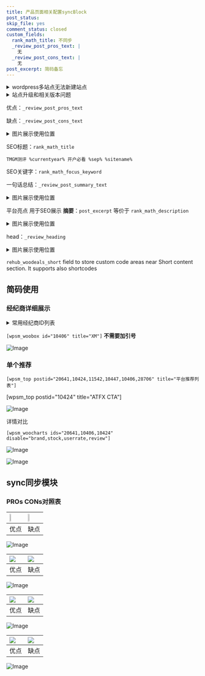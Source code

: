 ```yaml
---
title: 产品页面相关配置syncBlock
post_status: 
skip_file: yes
comment_status: closed
custom_fields:
  rank_math_title: 不同步
  _review_post_pros_text: |
    无
  _review_post_cons_text: |
    无
post_excerpt: 简码备忘
---
```

<details><summary>wordpress多站点无法新建站点</summary>

<li>和报错需要清理cookies一样的原因</li>
<li>wp-config.php里面<code>define( 'SUBDOMAIN_INSTALL', false );//子域名安装</code></li>
<li>新建子站点是用<code>define( 'SUBDOMAIN_INSTALL', true);//子域名安装</code> 完成以后，改成<code>false</code></li>
</details>

<details><summary>站点升级和相关版本问题</summary>

<p>wordpress：5.9.9
woocommerce：7.5.1
出现问题的地方：主题选项里面>><strong>Product layout >>compact style</strong></p>
<p>如何出现没有用过的字段 导致无法保存。先导出配置 然后进行修改，后面再次恢复即可。</p>
<p>出现部分字段无法显示时，需要返回默认布局后，对产品进行保存就好了。</p>
<p></p>
</details>

优点：`_review_post_pros_text`

缺点：`_review_post_cons_text`

<details><summary>图片展示使用位置</summary>

<img src="https://prod-files-secure.s3.us-west-2.amazonaws.com/39ed1227-6d7d-4570-be36-9ccd4a2c4241/f51d3d83-55d4-4bdf-9604-f37ec77ab556/Untitled.png?X-Amz-Algorithm=AWS4-HMAC-SHA256&X-Amz-Content-Sha256=UNSIGNED-PAYLOAD&X-Amz-Credential=ASIAZI2LB466743KVOJQ%2F20250412%2Fus-west-2%2Fs3%2Faws4_request&X-Amz-Date=20250412T225520Z&X-Amz-Expires=3600&X-Amz-Security-Token=IQoJb3JpZ2luX2VjEGUaCXVzLXdlc3QtMiJGMEQCIE24rZhzGeB6L5aBNl7TCzOoMuDGQ%2Fc5u%2BMWvfWqmLkuAiBf6d1EuDC47QKZWTBZUDX6iyC1dX6QBzXDAfDAiHbRHSqIBAje%2F%2F%2F%2F%2F%2F%2F%2F%2F%2F8BEAAaDDYzNzQyMzE4MzgwNSIM4SeSZwA%2BW1fxWTnEKtwDRjlOvmcgvcidj3ouqAwEulJKVn7VsWGmK1%2B%2B8%2FJBaYpYqVJ0NQWiPBIe6RBbUa0m%2BABkcgle%2FFglyHGVRzmzT222Gu%2Fxw3FXC7Cu9gkbNURf4FpnDM4Kv4ZIEOYPlv2LBlL%2FmOLF5u2kerC14tpLeKBivrzF%2Fhjq32uU9di3Sig3rgbLVDqXPStxpHC%2BYc13ylxbT6F6lPgvK5o5m0IsrW8COOwrATTQXK92pt52Zq2oGma6yh8xGMXHcJaSmH4SOpgvBr%2Fn7GPOTIPm3drNWz9cuuhH6cRntRiL5iJuvTldgehNhwIrLO5EJ2K8KBAw%2BLvbSJU4Al6tXNcZyezKP8aH4wEuRcsDsVKcT%2FLpIMo%2FQwtc22FC%2BUd8RMxr4mTwAbvOplJ9xyemm9XkN6%2F3tDLUh5EKEf2vTz%2FlkTgfID6z1GSh9aBnUQKhD%2BA20%2BGwHp%2FTsZUZ5%2B%2B%2Fcib4fE0kYnPZQu0miqR%2FywQAjWyYzY%2FMWY%2B6fsJSMs94g%2BiVHH3cxUcIM68zjA4fJGH6t3fhHlO1kbxqk7wZY1ShGrx7p9%2FTtsQgogWxawS6P4P8awZ1T6GV9%2F5tzqJeF0wFZGSX6JW4m9QstGcqR0cpwVfM%2B4ZKkmRP6cg%2FjH9rB4Yw2q7rvwY6pgEf1jhY4%2FjImaeQbYxdDUYd%2Bhia8DBCZRnrhkrrsYehwvMSLWrxcUnYE3e0hdyZ3arNXIuO2LXmeq7yVK7ita7E3Kr7QTvGHF%2FU3jOaDLzvFAMS5v%2Bg5JuozjmMYDmuOl82oJd5znnUrtWDljPe8qrXhmDbslzLW2klrmbkCGyR6lCgo3QpUmELNsqsiLcIc8Dg3UQkLlmbr0hKx9E8soDAIvA0pz59&X-Amz-Signature=a1b1ba3ba448a88026f1666f290613e7ce9ba4d8684ec466fd66cd07afa6c9bc&X-Amz-SignedHeaders=host&x-id=GetObject" alt="Image">
</details>

SEO标题：`rank_math_title`

`TMGM测评 %currentyear% 开户必看 %sep% %sitename%`

SEO关键字：`rank_math_focus_keyword`

一句话总结：`_review_post_summary_text`

<details><summary>图片展示使用位置</summary>

<img src="https://prod-files-secure.s3.us-west-2.amazonaws.com/39ed1227-6d7d-4570-be36-9ccd4a2c4241/4b96a922-296c-4f4e-8630-d1c870cbce01/Untitled.png?X-Amz-Algorithm=AWS4-HMAC-SHA256&X-Amz-Content-Sha256=UNSIGNED-PAYLOAD&X-Amz-Credential=ASIAZI2LB4666OH2I57K%2F20250412%2Fus-west-2%2Fs3%2Faws4_request&X-Amz-Date=20250412T225520Z&X-Amz-Expires=3600&X-Amz-Security-Token=IQoJb3JpZ2luX2VjEGUaCXVzLXdlc3QtMiJIMEYCIQCWjLtZ9k3jVT9C3I1DxXRA1TnHxO2B4i7zpYdcFvn8BwIhANJLbaUssDl6v2ueyl9GoGk%2BGwNeD2Ao5A%2FnndNPhfwJKogECN7%2F%2F%2F%2F%2F%2F%2F%2F%2F%2FwEQABoMNjM3NDIzMTgzODA1IgynILl105PmafeenXgq3ANiLshXgzcKP%2B70MrNTudAdxXa%2FmBn4%2FAf3BC7%2BhWfJW2%2FYBNMJi%2BobytNxkPPkyas9mER768n9JxwzFG6S7pZvMUvjiuyvtQ2UFZZPaQ1FLsDjae%2BVn4fdelJvZzUCPrvhm0nncdfh%2B8K%2BSr%2BKKyM0nWuqC5lUYzsWzQiUv9ffsKY37Pl71oaPPz1nrt2DpjTsxWrSW%2F7wRnPeb%2BhActqmWKgSWmrv4DOCyGcyoe1NhinhKTrJVcqHfhHpTzRQ9CvJAgglX9fAEcru7w8M3EM1Fyqkwh2jYONXxrVgOCC3Ell%2FPLmwtXKjTzxcfaTSlGB%2Fd0e1Fz0%2Fzo7XPxIWkLFPtZZvVUTxellor0QYNLkAZMmXDcx8N2YKuHrrzc3OA9ZY%2BCKdeUJT40%2B5Z8Q7biyb6S0KXZ37DH4buhhJKJMvnznACHbG3fN%2B2jowo4Wvp4r0eEEVhO2CwOJcUCaVG%2FNV0HMg802nL67E9pAb64PFTZa7aooBVuPv2gwW5LlcD%2FGtgL0pRjedxM%2BY1dvv4dZEt9S1vI5mH1fo1fQaY%2FZXNp6mnaLPP9Z7CYu4FHVe0xkD6%2F2mZEIDqFPWI4ErEmInXS%2B6vC%2FPceGJhS%2F%2BXO2C2VT%2FmVmMe83wPJcBoDDlruu%2FBjqkAa7yKcWu70h%2FNy1aelz0hdQAUq0h13f5x0FcmeGF3gFTBcHzW13pmTi2mBptwDxl5RaqFRx1WDOhjNE4vrGLBLYWu138dukebj19W9ut9naRYnATAj7JuvWTqwutMbw38g8k74KkwIB0aTwmSCMmKTL0RU8TVHKRwyRLnY%2BoozYH6DgNpkuI5tYxJT0hv82bm%2F1%2FKhtDuvCeCswc3vkR2CbsFjKK&X-Amz-Signature=f6010236e842321bf6e488a10d091e61f37568303aaa68f55d122f087ae86f4e&X-Amz-SignedHeaders=host&x-id=GetObject" alt="Image">
</details>

平台亮点 用于SEO展示 **摘要**：`post_excerpt`  等价于 `rank_math_description`

<details><summary>图片展示使用位置</summary>

<img src="https://prod-files-secure.s3.us-west-2.amazonaws.com/39ed1227-6d7d-4570-be36-9ccd4a2c4241/1ee11f63-b60a-4dfe-a7a7-d58ff23b5d88/Untitled.png?X-Amz-Algorithm=AWS4-HMAC-SHA256&X-Amz-Content-Sha256=UNSIGNED-PAYLOAD&X-Amz-Credential=ASIAZI2LB4665C4UWPBS%2F20250412%2Fus-west-2%2Fs3%2Faws4_request&X-Amz-Date=20250412T225520Z&X-Amz-Expires=3600&X-Amz-Security-Token=IQoJb3JpZ2luX2VjEGUaCXVzLXdlc3QtMiJHMEUCICsDGQ0I%2BNV9EXxgldXbQHRDs7FuMYnxsn6gOK14gi7KAiEAycPTHIaQA3%2BJcVGyK7JCx4sh3lB7iBGbn00yBTWKUjkqiAQI3v%2F%2F%2F%2F%2F%2F%2F%2F%2F%2FARAAGgw2Mzc0MjMxODM4MDUiDE%2BSKBV%2FKqS9Rrn9PyrcAxecMQMqsiMNpsNBgOya9%2Be2eE9N5MjnL5jTJN4cSwxxlbcOrdzj%2BPynejAKqZW2kI0XQm0np9kkzI5ed%2FxDI1ne4w0QzuZ7kRTZufkQszQakY8WNY0Rd8eO%2BP05U%2F8JlM7ncmaXOyhgoOZTp0VspZmwad8Kr25mf6qg0CrBlPodclXfHZOop5fZMo0NM%2FJZoCQe%2F2AbPsnf6UK9IsajDjND2BX13l%2FxuFc3OlNXCewwdAwLfcVgF5vPRdmeo%2Fkc5O5bcJL26g2yQLX2ugdBJgtw36plcHyEm8ZsgEFxu8jmHEYKR8LElalUVHVckI9C2rc8wkgMX0s3y54LrCgYrrq%2Fjfavgo7lSa2elt3Xg88B%2FMf5dhyMBRXSDFQlAMse%2F5xqLVY3DKQSJvxVxE7cdVNwvQdGoqklvTBsNDdo584jCjgVmg9Aucz0q2xVmwDkDOeEXTmDFgObq4rhCyfUbSKR3U0FMU1VPnk1SAHiP6AvlAgbK297IYRh1h7%2BAXGvuqpx4tjYK%2BThNYwdRvcUPnebavQtBPNLyh%2FAhe9i34HUXXt2Rg0lPHVNpJtliLlm0BJNqk5%2Ffh2hNkZpwtx7baXXnf3y8kdH9RZ8Dmoo24whXMB%2FiEvJfg6vO3C1MIuv678GOqUBZc%2FXJWAu7gyoCQDh4yMCFdlG6PM9cjki0z2qhIieRuIDaLEGpofYMXUnNFiCw7Zh67I5mkSGZqtF6ZI1e58%2FlkGt9Blrd%2B2UW%2FoKWs9EZ0H7pOTuW15g9yAlRIqAN8NGAEgO6TKLHQLX6fksrbmKig02V10cxv10Vv2F%2B6tggb1vz0PKmq%2FlQkglA54clc9UCPXDN0IRoxAMDJqg8WOG8E%2Fqdijp&X-Amz-Signature=b2ef5a7cc60b73597f0ea9e1fa7afb93524d93e4d8a4348c544a1814796150f7&X-Amz-SignedHeaders=host&x-id=GetObject" alt="Image">
<img src="https://prod-files-secure.s3.us-west-2.amazonaws.com/39ed1227-6d7d-4570-be36-9ccd4a2c4241/ad4118b5-78d8-4fbe-801e-3b29b5d99c01/Untitled.png?X-Amz-Algorithm=AWS4-HMAC-SHA256&X-Amz-Content-Sha256=UNSIGNED-PAYLOAD&X-Amz-Credential=ASIAZI2LB4665C4UWPBS%2F20250412%2Fus-west-2%2Fs3%2Faws4_request&X-Amz-Date=20250412T225520Z&X-Amz-Expires=3600&X-Amz-Security-Token=IQoJb3JpZ2luX2VjEGUaCXVzLXdlc3QtMiJHMEUCICsDGQ0I%2BNV9EXxgldXbQHRDs7FuMYnxsn6gOK14gi7KAiEAycPTHIaQA3%2BJcVGyK7JCx4sh3lB7iBGbn00yBTWKUjkqiAQI3v%2F%2F%2F%2F%2F%2F%2F%2F%2F%2FARAAGgw2Mzc0MjMxODM4MDUiDE%2BSKBV%2FKqS9Rrn9PyrcAxecMQMqsiMNpsNBgOya9%2Be2eE9N5MjnL5jTJN4cSwxxlbcOrdzj%2BPynejAKqZW2kI0XQm0np9kkzI5ed%2FxDI1ne4w0QzuZ7kRTZufkQszQakY8WNY0Rd8eO%2BP05U%2F8JlM7ncmaXOyhgoOZTp0VspZmwad8Kr25mf6qg0CrBlPodclXfHZOop5fZMo0NM%2FJZoCQe%2F2AbPsnf6UK9IsajDjND2BX13l%2FxuFc3OlNXCewwdAwLfcVgF5vPRdmeo%2Fkc5O5bcJL26g2yQLX2ugdBJgtw36plcHyEm8ZsgEFxu8jmHEYKR8LElalUVHVckI9C2rc8wkgMX0s3y54LrCgYrrq%2Fjfavgo7lSa2elt3Xg88B%2FMf5dhyMBRXSDFQlAMse%2F5xqLVY3DKQSJvxVxE7cdVNwvQdGoqklvTBsNDdo584jCjgVmg9Aucz0q2xVmwDkDOeEXTmDFgObq4rhCyfUbSKR3U0FMU1VPnk1SAHiP6AvlAgbK297IYRh1h7%2BAXGvuqpx4tjYK%2BThNYwdRvcUPnebavQtBPNLyh%2FAhe9i34HUXXt2Rg0lPHVNpJtliLlm0BJNqk5%2Ffh2hNkZpwtx7baXXnf3y8kdH9RZ8Dmoo24whXMB%2FiEvJfg6vO3C1MIuv678GOqUBZc%2FXJWAu7gyoCQDh4yMCFdlG6PM9cjki0z2qhIieRuIDaLEGpofYMXUnNFiCw7Zh67I5mkSGZqtF6ZI1e58%2FlkGt9Blrd%2B2UW%2FoKWs9EZ0H7pOTuW15g9yAlRIqAN8NGAEgO6TKLHQLX6fksrbmKig02V10cxv10Vv2F%2B6tggb1vz0PKmq%2FlQkglA54clc9UCPXDN0IRoxAMDJqg8WOG8E%2Fqdijp&X-Amz-Signature=1b2bc2287ac53997670f7356a308f9604e3dcfe2153d3b15c6813c10ac597af1&X-Amz-SignedHeaders=host&x-id=GetObject" alt="Image">
<img src="https://prod-files-secure.s3.us-west-2.amazonaws.com/39ed1227-6d7d-4570-be36-9ccd4a2c4241/a38cf7c9-a79c-4b64-9e94-13589fe0758b/Untitled.png?X-Amz-Algorithm=AWS4-HMAC-SHA256&X-Amz-Content-Sha256=UNSIGNED-PAYLOAD&X-Amz-Credential=ASIAZI2LB4665C4UWPBS%2F20250412%2Fus-west-2%2Fs3%2Faws4_request&X-Amz-Date=20250412T225520Z&X-Amz-Expires=3600&X-Amz-Security-Token=IQoJb3JpZ2luX2VjEGUaCXVzLXdlc3QtMiJHMEUCICsDGQ0I%2BNV9EXxgldXbQHRDs7FuMYnxsn6gOK14gi7KAiEAycPTHIaQA3%2BJcVGyK7JCx4sh3lB7iBGbn00yBTWKUjkqiAQI3v%2F%2F%2F%2F%2F%2F%2F%2F%2F%2FARAAGgw2Mzc0MjMxODM4MDUiDE%2BSKBV%2FKqS9Rrn9PyrcAxecMQMqsiMNpsNBgOya9%2Be2eE9N5MjnL5jTJN4cSwxxlbcOrdzj%2BPynejAKqZW2kI0XQm0np9kkzI5ed%2FxDI1ne4w0QzuZ7kRTZufkQszQakY8WNY0Rd8eO%2BP05U%2F8JlM7ncmaXOyhgoOZTp0VspZmwad8Kr25mf6qg0CrBlPodclXfHZOop5fZMo0NM%2FJZoCQe%2F2AbPsnf6UK9IsajDjND2BX13l%2FxuFc3OlNXCewwdAwLfcVgF5vPRdmeo%2Fkc5O5bcJL26g2yQLX2ugdBJgtw36plcHyEm8ZsgEFxu8jmHEYKR8LElalUVHVckI9C2rc8wkgMX0s3y54LrCgYrrq%2Fjfavgo7lSa2elt3Xg88B%2FMf5dhyMBRXSDFQlAMse%2F5xqLVY3DKQSJvxVxE7cdVNwvQdGoqklvTBsNDdo584jCjgVmg9Aucz0q2xVmwDkDOeEXTmDFgObq4rhCyfUbSKR3U0FMU1VPnk1SAHiP6AvlAgbK297IYRh1h7%2BAXGvuqpx4tjYK%2BThNYwdRvcUPnebavQtBPNLyh%2FAhe9i34HUXXt2Rg0lPHVNpJtliLlm0BJNqk5%2Ffh2hNkZpwtx7baXXnf3y8kdH9RZ8Dmoo24whXMB%2FiEvJfg6vO3C1MIuv678GOqUBZc%2FXJWAu7gyoCQDh4yMCFdlG6PM9cjki0z2qhIieRuIDaLEGpofYMXUnNFiCw7Zh67I5mkSGZqtF6ZI1e58%2FlkGt9Blrd%2B2UW%2FoKWs9EZ0H7pOTuW15g9yAlRIqAN8NGAEgO6TKLHQLX6fksrbmKig02V10cxv10Vv2F%2B6tggb1vz0PKmq%2FlQkglA54clc9UCPXDN0IRoxAMDJqg8WOG8E%2Fqdijp&X-Amz-Signature=552923582e0981fecdfc2d21dc277940f5597a7a0a09d14e06b9fdd391814a9b&X-Amz-SignedHeaders=host&x-id=GetObject" alt="Image">
<img src="https://prod-files-secure.s3.us-west-2.amazonaws.com/39ed1227-6d7d-4570-be36-9ccd4a2c4241/7da6fc1e-d2ac-42ae-8c75-cb5749aa18f6/Untitled.png?X-Amz-Algorithm=AWS4-HMAC-SHA256&X-Amz-Content-Sha256=UNSIGNED-PAYLOAD&X-Amz-Credential=ASIAZI2LB4665C4UWPBS%2F20250412%2Fus-west-2%2Fs3%2Faws4_request&X-Amz-Date=20250412T225520Z&X-Amz-Expires=3600&X-Amz-Security-Token=IQoJb3JpZ2luX2VjEGUaCXVzLXdlc3QtMiJHMEUCICsDGQ0I%2BNV9EXxgldXbQHRDs7FuMYnxsn6gOK14gi7KAiEAycPTHIaQA3%2BJcVGyK7JCx4sh3lB7iBGbn00yBTWKUjkqiAQI3v%2F%2F%2F%2F%2F%2F%2F%2F%2F%2FARAAGgw2Mzc0MjMxODM4MDUiDE%2BSKBV%2FKqS9Rrn9PyrcAxecMQMqsiMNpsNBgOya9%2Be2eE9N5MjnL5jTJN4cSwxxlbcOrdzj%2BPynejAKqZW2kI0XQm0np9kkzI5ed%2FxDI1ne4w0QzuZ7kRTZufkQszQakY8WNY0Rd8eO%2BP05U%2F8JlM7ncmaXOyhgoOZTp0VspZmwad8Kr25mf6qg0CrBlPodclXfHZOop5fZMo0NM%2FJZoCQe%2F2AbPsnf6UK9IsajDjND2BX13l%2FxuFc3OlNXCewwdAwLfcVgF5vPRdmeo%2Fkc5O5bcJL26g2yQLX2ugdBJgtw36plcHyEm8ZsgEFxu8jmHEYKR8LElalUVHVckI9C2rc8wkgMX0s3y54LrCgYrrq%2Fjfavgo7lSa2elt3Xg88B%2FMf5dhyMBRXSDFQlAMse%2F5xqLVY3DKQSJvxVxE7cdVNwvQdGoqklvTBsNDdo584jCjgVmg9Aucz0q2xVmwDkDOeEXTmDFgObq4rhCyfUbSKR3U0FMU1VPnk1SAHiP6AvlAgbK297IYRh1h7%2BAXGvuqpx4tjYK%2BThNYwdRvcUPnebavQtBPNLyh%2FAhe9i34HUXXt2Rg0lPHVNpJtliLlm0BJNqk5%2Ffh2hNkZpwtx7baXXnf3y8kdH9RZ8Dmoo24whXMB%2FiEvJfg6vO3C1MIuv678GOqUBZc%2FXJWAu7gyoCQDh4yMCFdlG6PM9cjki0z2qhIieRuIDaLEGpofYMXUnNFiCw7Zh67I5mkSGZqtF6ZI1e58%2FlkGt9Blrd%2B2UW%2FoKWs9EZ0H7pOTuW15g9yAlRIqAN8NGAEgO6TKLHQLX6fksrbmKig02V10cxv10Vv2F%2B6tggb1vz0PKmq%2FlQkglA54clc9UCPXDN0IRoxAMDJqg8WOG8E%2Fqdijp&X-Amz-Signature=5b2b1477979a608fc60b6d24e88830625a6ca9abf7eb7c83a2ee9db145a3ecea&X-Amz-SignedHeaders=host&x-id=GetObject" alt="Image">
<img src="https://prod-files-secure.s3.us-west-2.amazonaws.com/39ed1227-6d7d-4570-be36-9ccd4a2c4241/7e97f40a-eaee-47f5-b2f9-475f96808fa7/Untitled.png?X-Amz-Algorithm=AWS4-HMAC-SHA256&X-Amz-Content-Sha256=UNSIGNED-PAYLOAD&X-Amz-Credential=ASIAZI2LB4665C4UWPBS%2F20250412%2Fus-west-2%2Fs3%2Faws4_request&X-Amz-Date=20250412T225520Z&X-Amz-Expires=3600&X-Amz-Security-Token=IQoJb3JpZ2luX2VjEGUaCXVzLXdlc3QtMiJHMEUCICsDGQ0I%2BNV9EXxgldXbQHRDs7FuMYnxsn6gOK14gi7KAiEAycPTHIaQA3%2BJcVGyK7JCx4sh3lB7iBGbn00yBTWKUjkqiAQI3v%2F%2F%2F%2F%2F%2F%2F%2F%2F%2FARAAGgw2Mzc0MjMxODM4MDUiDE%2BSKBV%2FKqS9Rrn9PyrcAxecMQMqsiMNpsNBgOya9%2Be2eE9N5MjnL5jTJN4cSwxxlbcOrdzj%2BPynejAKqZW2kI0XQm0np9kkzI5ed%2FxDI1ne4w0QzuZ7kRTZufkQszQakY8WNY0Rd8eO%2BP05U%2F8JlM7ncmaXOyhgoOZTp0VspZmwad8Kr25mf6qg0CrBlPodclXfHZOop5fZMo0NM%2FJZoCQe%2F2AbPsnf6UK9IsajDjND2BX13l%2FxuFc3OlNXCewwdAwLfcVgF5vPRdmeo%2Fkc5O5bcJL26g2yQLX2ugdBJgtw36plcHyEm8ZsgEFxu8jmHEYKR8LElalUVHVckI9C2rc8wkgMX0s3y54LrCgYrrq%2Fjfavgo7lSa2elt3Xg88B%2FMf5dhyMBRXSDFQlAMse%2F5xqLVY3DKQSJvxVxE7cdVNwvQdGoqklvTBsNDdo584jCjgVmg9Aucz0q2xVmwDkDOeEXTmDFgObq4rhCyfUbSKR3U0FMU1VPnk1SAHiP6AvlAgbK297IYRh1h7%2BAXGvuqpx4tjYK%2BThNYwdRvcUPnebavQtBPNLyh%2FAhe9i34HUXXt2Rg0lPHVNpJtliLlm0BJNqk5%2Ffh2hNkZpwtx7baXXnf3y8kdH9RZ8Dmoo24whXMB%2FiEvJfg6vO3C1MIuv678GOqUBZc%2FXJWAu7gyoCQDh4yMCFdlG6PM9cjki0z2qhIieRuIDaLEGpofYMXUnNFiCw7Zh67I5mkSGZqtF6ZI1e58%2FlkGt9Blrd%2B2UW%2FoKWs9EZ0H7pOTuW15g9yAlRIqAN8NGAEgO6TKLHQLX6fksrbmKig02V10cxv10Vv2F%2B6tggb1vz0PKmq%2FlQkglA54clc9UCPXDN0IRoxAMDJqg8WOG8E%2Fqdijp&X-Amz-Signature=193b1b8cb1132b024d9e0ceb8c25ad92d46b6a912c6bd38b2d2068a00ddae6f7&X-Amz-SignedHeaders=host&x-id=GetObject" alt="Image">
</details>

head：`_review_heading`

<details><summary>图片展示使用位置</summary>

<img src="https://prod-files-secure.s3.us-west-2.amazonaws.com/39ed1227-6d7d-4570-be36-9ccd4a2c4241/3a4650ad-9887-415c-889a-edd51fa54f27/Untitled.png?X-Amz-Algorithm=AWS4-HMAC-SHA256&X-Amz-Content-Sha256=UNSIGNED-PAYLOAD&X-Amz-Credential=ASIAZI2LB4667W45BIRU%2F20250412%2Fus-west-2%2Fs3%2Faws4_request&X-Amz-Date=20250412T225521Z&X-Amz-Expires=3600&X-Amz-Security-Token=IQoJb3JpZ2luX2VjEGUaCXVzLXdlc3QtMiJHMEUCIH2Ht%2Fh%2BZZVY4QiPjBzSwncnus9zyVlOuZ%2B0CcBrmC0oAiEAg8NqcPeWyk542Lq3uxeAqi13ufeIe6M068GfolpV%2BrQqiAQI3v%2F%2F%2F%2F%2F%2F%2F%2F%2F%2FARAAGgw2Mzc0MjMxODM4MDUiDF7TxhpZvDHenBcGACrcA2udqodHfh8mt9uwtaw034QofN%2FakMEj8ROu4UwWP1Rx60kQgZcls3U9NiRB9IOLCPDVvRJlMu1TeGtsQHfyL6vGCLMrwYgcbpZV6%2ByM64s9IO3PtN6KRlwqzDxNGD34CM1SV%2BfGVsY9MW22RuEk%2Fvj%2FSw9OecKCfuDGcjkIzEVPug0hO1QC8SC612sl6xg%2FiPWPAKhTLlxvYvXA6U3jEUjztBOdtfwJGNELseiuMFRRQPI20G9sv1%2FtmAdP7iOy9u70yaAiBYkgtAcHkvqIYkGZbUVjYRc0G6KT%2BT3fc1JU0TIhgcO2m0BwVNMAYc4lm3JcJcLavorek6%2B7bCcu2Gp9qRFKoJJMp%2F6t2ectsku%2FQQSOcEdzho%2BzST733oc%2FLKEAPHl2JM6IPkwslHbAVvRUcG2U9EIW8tz20Eido3HVj6cn3D4JKDNtd95Q8fVPVx80DIlvOxujcBzB91iL7MpB%2BWN6RuwXsNcKtYYQNdmYGm5vNhH0K4gwgxL967Rm5ZN3Drtk9UfzArv%2BtfIKQhvlbGMppKBjgR8yV9FUqEh9WkKEtCkUd9OfYVTD%2BnRfhPuZ9wxv9pg4K6HiB%2B3%2BSCS5iwVxp8jwUPoi%2BSEKAPqlvVQ4n9qGbvyVPaeIMPSu678GOqUB5cZmkcUIUm%2BldhgLD2jqudPLaGpntKgLDqBfq%2BIT6O2ptA3ytN0l0XFoe%2FQOCigOCtg%2FDOPhqjZF6uAI37Yd%2FOb45AshE5uSL2NItMyVxkCasFg6Y34lUG%2BDIMD1mjxgXdhUE8NwdSdo0FRU%2F7qf%2BUZqjKcyTlhSZzCEUTgH%2BSs6PWqDgAjCppZfUzDOFfMj0Cjle39xTChirNh4%2BEVN2t%2FiT7wS&X-Amz-Signature=4dae963b2afc64654a9a9dc611dfdb8ee126cc906da233ba4b580fa3cc7d4f8e&X-Amz-SignedHeaders=host&x-id=GetObject" alt="Image">
</details>

`rehub_woodeals_short`	field to store custom code areas near Short content section. It supports also shortcodes



## 简码使用

### 经纪商详细展示

<details><summary>常用经纪商ID列表</summary>

<pre><code class="php">嘉盛 ===> 20641  [wpsm_woobox id="20641" title="嘉盛"]
易信easymarkets ===> 11542  [wpsm_woobox id="11542" title="易信easymarkets"]
ATFX外汇 ===> 10424  [wpsm_woobox id="10424" title="ATFX"]
XM ===> 10406  [wpsm_woobox id="10406" title="XM"]
TMGM ===> 29622  [wpsm_woobox id="29622" title="TMGM"]
HYCM ===> 10447  [wpsm_woobox id="10447" title="HYCM"]
fpmarkets澳福外汇 ===> 20639  [wpsm_woobox id="20639" title="fpmarkets澳福外汇"]</code></pre>
</details>

`[wpsm_woobox id="10406" title="XM"]` **不需要加引号**

![Image](https://prod-files-secure.s3.us-west-2.amazonaws.com/39ed1227-6d7d-4570-be36-9ccd4a2c4241/4f898f9d-0fa7-4e43-acd3-ac6bc7be575a/Untitled.png?X-Amz-Algorithm=AWS4-HMAC-SHA256&X-Amz-Content-Sha256=UNSIGNED-PAYLOAD&X-Amz-Credential=ASIAZI2LB466UX54J2HR%2F20250412%2Fus-west-2%2Fs3%2Faws4_request&X-Amz-Date=20250412T225519Z&X-Amz-Expires=3600&X-Amz-Security-Token=IQoJb3JpZ2luX2VjEGUaCXVzLXdlc3QtMiJHMEUCIEQo%2Fa16tKrgbpsdxzC9XkYc1BIzevkReV6qjhBFH2%2F4AiEAwy194qDRlTBdnx1fJLrlA0JuU9uZO9r%2F2iRDD%2Fe0fv0qiAQI3v%2F%2F%2F%2F%2F%2F%2F%2F%2F%2FARAAGgw2Mzc0MjMxODM4MDUiDL2oWxS2cSCRix%2Fy6yrcA30LGa72Wkn22NnrlLpkBk7K3ynCUyk5NZDQOnD156%2BzA%2FrLPioh73kFMFrSABS1yN%2FdKnicHPEMfg00qvTOJFYeg3doQeCZmFvY7TE9jJqvktQM4DpQ%2BQl6tf8Yq%2FXFVsRScC2kB%2FpKVS94i0iLG%2FZ07pnyjWPmht4I7Y2JOsyuQq5rlMBejf%2F%2F0onPvgIZ0l6Ke9jxADmJ79uP%2FcLn9Dteff4nF6CmRZcjK6cOUOxp56gMu2mzz6GKf4uOHOBKWnEWzEbhey1kBoaxn6L8LoMmK49H89ZIVoIYswPQwzw7%2FDxXnU%2B7iFDiH6FKRZHZXdOUeZ8XKA3nIxlJnvtIaFDG2usdUJcG0LQ%2FJzXF67%2Fr6Ww0ZtvWpAE3aGSL1xwwOEnfQ%2FnziRasUw4oQjYl2xS4lVtABTX0X2q2b0gRY4AAmb9CbZkDdFAKJaXmlZHS2cci3MaeV99AsD7vpS22lj7Lf38gQ26pMsXBtTXNhpTgHm2LNupGrnOoX8fe8SQMfsaZJa2%2BjVX0xN2hkekcD%2B%2BTfZk3BLGsb9CWke9zEDjsOM0ZhBPdR4iUkB40toomPzppNrASYAc%2FKQeqr970UBNXdL83DLKVmHtm8PnBHTVUbBUex0iyFSl%2BY1JPMPWu678GOqUBZapoCijG3IPUM8ZGd16bscdF3ePjbDKMQx8x6Gc1orX8XEjcn3St2PgyD3zkcJm4iz3GxU3ZaeUCtgwdRIpHlfx9EUtllHn4tjp4l3%2BgyR4XqjNZhcZToWHXxp%2FPZ240OwAKFc%2BY%2BWOuRRxIeaLD%2FeocRznLqBMNUx18x%2FugfAJxGuuIIJKz3nTa%2BvvcbiZ3p5tqNLV2pLP0S8hnbGfQiotM6%2FVF&X-Amz-Signature=6b010f4faa61111c192f5e09455727ad5ea531eba8e5859bdf37dab16d7b3b13&X-Amz-SignedHeaders=host&x-id=GetObject)

### 单个推荐
`[wpsm_top postid="20641,10424,11542,10447,10406,28706" title="平台推荐列表"]`

[wpsm_top postid="10424" title="ATFX CTA"]

![Image](https://prod-files-secure.s3.us-west-2.amazonaws.com/39ed1227-6d7d-4570-be36-9ccd4a2c4241/5ac620dc-51a8-48b6-b55d-91f47299193c/Untitled.png?X-Amz-Algorithm=AWS4-HMAC-SHA256&X-Amz-Content-Sha256=UNSIGNED-PAYLOAD&X-Amz-Credential=ASIAZI2LB466UX54J2HR%2F20250412%2Fus-west-2%2Fs3%2Faws4_request&X-Amz-Date=20250412T225519Z&X-Amz-Expires=3600&X-Amz-Security-Token=IQoJb3JpZ2luX2VjEGUaCXVzLXdlc3QtMiJHMEUCIEQo%2Fa16tKrgbpsdxzC9XkYc1BIzevkReV6qjhBFH2%2F4AiEAwy194qDRlTBdnx1fJLrlA0JuU9uZO9r%2F2iRDD%2Fe0fv0qiAQI3v%2F%2F%2F%2F%2F%2F%2F%2F%2F%2FARAAGgw2Mzc0MjMxODM4MDUiDL2oWxS2cSCRix%2Fy6yrcA30LGa72Wkn22NnrlLpkBk7K3ynCUyk5NZDQOnD156%2BzA%2FrLPioh73kFMFrSABS1yN%2FdKnicHPEMfg00qvTOJFYeg3doQeCZmFvY7TE9jJqvktQM4DpQ%2BQl6tf8Yq%2FXFVsRScC2kB%2FpKVS94i0iLG%2FZ07pnyjWPmht4I7Y2JOsyuQq5rlMBejf%2F%2F0onPvgIZ0l6Ke9jxADmJ79uP%2FcLn9Dteff4nF6CmRZcjK6cOUOxp56gMu2mzz6GKf4uOHOBKWnEWzEbhey1kBoaxn6L8LoMmK49H89ZIVoIYswPQwzw7%2FDxXnU%2B7iFDiH6FKRZHZXdOUeZ8XKA3nIxlJnvtIaFDG2usdUJcG0LQ%2FJzXF67%2Fr6Ww0ZtvWpAE3aGSL1xwwOEnfQ%2FnziRasUw4oQjYl2xS4lVtABTX0X2q2b0gRY4AAmb9CbZkDdFAKJaXmlZHS2cci3MaeV99AsD7vpS22lj7Lf38gQ26pMsXBtTXNhpTgHm2LNupGrnOoX8fe8SQMfsaZJa2%2BjVX0xN2hkekcD%2B%2BTfZk3BLGsb9CWke9zEDjsOM0ZhBPdR4iUkB40toomPzppNrASYAc%2FKQeqr970UBNXdL83DLKVmHtm8PnBHTVUbBUex0iyFSl%2BY1JPMPWu678GOqUBZapoCijG3IPUM8ZGd16bscdF3ePjbDKMQx8x6Gc1orX8XEjcn3St2PgyD3zkcJm4iz3GxU3ZaeUCtgwdRIpHlfx9EUtllHn4tjp4l3%2BgyR4XqjNZhcZToWHXxp%2FPZ240OwAKFc%2BY%2BWOuRRxIeaLD%2FeocRznLqBMNUx18x%2FugfAJxGuuIIJKz3nTa%2BvvcbiZ3p5tqNLV2pLP0S8hnbGfQiotM6%2FVF&X-Amz-Signature=33a6c898978319ced95809e1874ddc123ae6e574580a5d48c9af6693aafcc3f9&X-Amz-SignedHeaders=host&x-id=GetObject)

详情对比

`[wpsm_woocharts ids="20641,10406,10424" disable="brand,stock,userrate,review"]`

![Image](https://prod-files-secure.s3.us-west-2.amazonaws.com/39ed1227-6d7d-4570-be36-9ccd4a2c4241/bf3ba45f-b9f3-4295-8aef-b4a495fd25f4/Untitled.png?X-Amz-Algorithm=AWS4-HMAC-SHA256&X-Amz-Content-Sha256=UNSIGNED-PAYLOAD&X-Amz-Credential=ASIAZI2LB466UX54J2HR%2F20250412%2Fus-west-2%2Fs3%2Faws4_request&X-Amz-Date=20250412T225519Z&X-Amz-Expires=3600&X-Amz-Security-Token=IQoJb3JpZ2luX2VjEGUaCXVzLXdlc3QtMiJHMEUCIEQo%2Fa16tKrgbpsdxzC9XkYc1BIzevkReV6qjhBFH2%2F4AiEAwy194qDRlTBdnx1fJLrlA0JuU9uZO9r%2F2iRDD%2Fe0fv0qiAQI3v%2F%2F%2F%2F%2F%2F%2F%2F%2F%2FARAAGgw2Mzc0MjMxODM4MDUiDL2oWxS2cSCRix%2Fy6yrcA30LGa72Wkn22NnrlLpkBk7K3ynCUyk5NZDQOnD156%2BzA%2FrLPioh73kFMFrSABS1yN%2FdKnicHPEMfg00qvTOJFYeg3doQeCZmFvY7TE9jJqvktQM4DpQ%2BQl6tf8Yq%2FXFVsRScC2kB%2FpKVS94i0iLG%2FZ07pnyjWPmht4I7Y2JOsyuQq5rlMBejf%2F%2F0onPvgIZ0l6Ke9jxADmJ79uP%2FcLn9Dteff4nF6CmRZcjK6cOUOxp56gMu2mzz6GKf4uOHOBKWnEWzEbhey1kBoaxn6L8LoMmK49H89ZIVoIYswPQwzw7%2FDxXnU%2B7iFDiH6FKRZHZXdOUeZ8XKA3nIxlJnvtIaFDG2usdUJcG0LQ%2FJzXF67%2Fr6Ww0ZtvWpAE3aGSL1xwwOEnfQ%2FnziRasUw4oQjYl2xS4lVtABTX0X2q2b0gRY4AAmb9CbZkDdFAKJaXmlZHS2cci3MaeV99AsD7vpS22lj7Lf38gQ26pMsXBtTXNhpTgHm2LNupGrnOoX8fe8SQMfsaZJa2%2BjVX0xN2hkekcD%2B%2BTfZk3BLGsb9CWke9zEDjsOM0ZhBPdR4iUkB40toomPzppNrASYAc%2FKQeqr970UBNXdL83DLKVmHtm8PnBHTVUbBUex0iyFSl%2BY1JPMPWu678GOqUBZapoCijG3IPUM8ZGd16bscdF3ePjbDKMQx8x6Gc1orX8XEjcn3St2PgyD3zkcJm4iz3GxU3ZaeUCtgwdRIpHlfx9EUtllHn4tjp4l3%2BgyR4XqjNZhcZToWHXxp%2FPZ240OwAKFc%2BY%2BWOuRRxIeaLD%2FeocRznLqBMNUx18x%2FugfAJxGuuIIJKz3nTa%2BvvcbiZ3p5tqNLV2pLP0S8hnbGfQiotM6%2FVF&X-Amz-Signature=2b9c9daa625f77c7fa1081ff2fc03a0d03188988317c6cf8d11f4814f109a89c&X-Amz-SignedHeaders=host&x-id=GetObject)

![Image](https://prod-files-secure.s3.us-west-2.amazonaws.com/39ed1227-6d7d-4570-be36-9ccd4a2c4241/30bc56ef-f383-4b48-9768-2ebc9e436ec0/Untitled.png?X-Amz-Algorithm=AWS4-HMAC-SHA256&X-Amz-Content-Sha256=UNSIGNED-PAYLOAD&X-Amz-Credential=ASIAZI2LB466UX54J2HR%2F20250412%2Fus-west-2%2Fs3%2Faws4_request&X-Amz-Date=20250412T225519Z&X-Amz-Expires=3600&X-Amz-Security-Token=IQoJb3JpZ2luX2VjEGUaCXVzLXdlc3QtMiJHMEUCIEQo%2Fa16tKrgbpsdxzC9XkYc1BIzevkReV6qjhBFH2%2F4AiEAwy194qDRlTBdnx1fJLrlA0JuU9uZO9r%2F2iRDD%2Fe0fv0qiAQI3v%2F%2F%2F%2F%2F%2F%2F%2F%2F%2FARAAGgw2Mzc0MjMxODM4MDUiDL2oWxS2cSCRix%2Fy6yrcA30LGa72Wkn22NnrlLpkBk7K3ynCUyk5NZDQOnD156%2BzA%2FrLPioh73kFMFrSABS1yN%2FdKnicHPEMfg00qvTOJFYeg3doQeCZmFvY7TE9jJqvktQM4DpQ%2BQl6tf8Yq%2FXFVsRScC2kB%2FpKVS94i0iLG%2FZ07pnyjWPmht4I7Y2JOsyuQq5rlMBejf%2F%2F0onPvgIZ0l6Ke9jxADmJ79uP%2FcLn9Dteff4nF6CmRZcjK6cOUOxp56gMu2mzz6GKf4uOHOBKWnEWzEbhey1kBoaxn6L8LoMmK49H89ZIVoIYswPQwzw7%2FDxXnU%2B7iFDiH6FKRZHZXdOUeZ8XKA3nIxlJnvtIaFDG2usdUJcG0LQ%2FJzXF67%2Fr6Ww0ZtvWpAE3aGSL1xwwOEnfQ%2FnziRasUw4oQjYl2xS4lVtABTX0X2q2b0gRY4AAmb9CbZkDdFAKJaXmlZHS2cci3MaeV99AsD7vpS22lj7Lf38gQ26pMsXBtTXNhpTgHm2LNupGrnOoX8fe8SQMfsaZJa2%2BjVX0xN2hkekcD%2B%2BTfZk3BLGsb9CWke9zEDjsOM0ZhBPdR4iUkB40toomPzppNrASYAc%2FKQeqr970UBNXdL83DLKVmHtm8PnBHTVUbBUex0iyFSl%2BY1JPMPWu678GOqUBZapoCijG3IPUM8ZGd16bscdF3ePjbDKMQx8x6Gc1orX8XEjcn3St2PgyD3zkcJm4iz3GxU3ZaeUCtgwdRIpHlfx9EUtllHn4tjp4l3%2BgyR4XqjNZhcZToWHXxp%2FPZ240OwAKFc%2BY%2BWOuRRxIeaLD%2FeocRznLqBMNUx18x%2FugfAJxGuuIIJKz3nTa%2BvvcbiZ3p5tqNLV2pLP0S8hnbGfQiotM6%2FVF&X-Amz-Signature=7c18564457d71221d5c9c68c4e1ba0a2505458c3a481b39ab5800cd1c49767e4&X-Amz-SignedHeaders=host&x-id=GetObject)

## sync同步模块

### PROs CONs对照表

| <img src="https://cdn.ifttt.fun/gh/jarlin8/OSS@main/icons/customize/pros.svg" height="auto" width="37.3%"> | <img src="https://cdn.ifttt.fun/gh/jarlin8/OSS@main/icons/customize/cons.svg" height="auto" width="28.8%"> |
| :--- | :--- |
| 优点 | 缺点 |

![Image](https://prod-files-secure.s3.us-west-2.amazonaws.com/39ed1227-6d7d-4570-be36-9ccd4a2c4241/8742b755-dfb5-4004-9a5f-d6e561664bd8/Untitled.png?X-Amz-Algorithm=AWS4-HMAC-SHA256&X-Amz-Content-Sha256=UNSIGNED-PAYLOAD&X-Amz-Credential=ASIAZI2LB466UX54J2HR%2F20250412%2Fus-west-2%2Fs3%2Faws4_request&X-Amz-Date=20250412T225519Z&X-Amz-Expires=3600&X-Amz-Security-Token=IQoJb3JpZ2luX2VjEGUaCXVzLXdlc3QtMiJHMEUCIEQo%2Fa16tKrgbpsdxzC9XkYc1BIzevkReV6qjhBFH2%2F4AiEAwy194qDRlTBdnx1fJLrlA0JuU9uZO9r%2F2iRDD%2Fe0fv0qiAQI3v%2F%2F%2F%2F%2F%2F%2F%2F%2F%2FARAAGgw2Mzc0MjMxODM4MDUiDL2oWxS2cSCRix%2Fy6yrcA30LGa72Wkn22NnrlLpkBk7K3ynCUyk5NZDQOnD156%2BzA%2FrLPioh73kFMFrSABS1yN%2FdKnicHPEMfg00qvTOJFYeg3doQeCZmFvY7TE9jJqvktQM4DpQ%2BQl6tf8Yq%2FXFVsRScC2kB%2FpKVS94i0iLG%2FZ07pnyjWPmht4I7Y2JOsyuQq5rlMBejf%2F%2F0onPvgIZ0l6Ke9jxADmJ79uP%2FcLn9Dteff4nF6CmRZcjK6cOUOxp56gMu2mzz6GKf4uOHOBKWnEWzEbhey1kBoaxn6L8LoMmK49H89ZIVoIYswPQwzw7%2FDxXnU%2B7iFDiH6FKRZHZXdOUeZ8XKA3nIxlJnvtIaFDG2usdUJcG0LQ%2FJzXF67%2Fr6Ww0ZtvWpAE3aGSL1xwwOEnfQ%2FnziRasUw4oQjYl2xS4lVtABTX0X2q2b0gRY4AAmb9CbZkDdFAKJaXmlZHS2cci3MaeV99AsD7vpS22lj7Lf38gQ26pMsXBtTXNhpTgHm2LNupGrnOoX8fe8SQMfsaZJa2%2BjVX0xN2hkekcD%2B%2BTfZk3BLGsb9CWke9zEDjsOM0ZhBPdR4iUkB40toomPzppNrASYAc%2FKQeqr970UBNXdL83DLKVmHtm8PnBHTVUbBUex0iyFSl%2BY1JPMPWu678GOqUBZapoCijG3IPUM8ZGd16bscdF3ePjbDKMQx8x6Gc1orX8XEjcn3St2PgyD3zkcJm4iz3GxU3ZaeUCtgwdRIpHlfx9EUtllHn4tjp4l3%2BgyR4XqjNZhcZToWHXxp%2FPZ240OwAKFc%2BY%2BWOuRRxIeaLD%2FeocRznLqBMNUx18x%2FugfAJxGuuIIJKz3nTa%2BvvcbiZ3p5tqNLV2pLP0S8hnbGfQiotM6%2FVF&X-Amz-Signature=57f0b41abe416caa1387184c9750f6c36dfcfdb48b4bbeadcd032ee182ed9256&X-Amz-SignedHeaders=host&x-id=GetObject)

| <img src="https://cdn.ifttt.fun/gh/jarlin8/OSS@main/icons/customize/pros1.svg" height="auto"> | <img src="https://cdn.ifttt.fun/gh/jarlin8/OSS@main/icons/customize/cons1.svg" height="auto"> |
| :--- | :--- |
| 优点 | 缺点 |

![Image](https://prod-files-secure.s3.us-west-2.amazonaws.com/39ed1227-6d7d-4570-be36-9ccd4a2c4241/806358f8-c9c4-4e17-bb35-c6c76a5397a5/Untitled.png?X-Amz-Algorithm=AWS4-HMAC-SHA256&X-Amz-Content-Sha256=UNSIGNED-PAYLOAD&X-Amz-Credential=ASIAZI2LB466UX54J2HR%2F20250412%2Fus-west-2%2Fs3%2Faws4_request&X-Amz-Date=20250412T225519Z&X-Amz-Expires=3600&X-Amz-Security-Token=IQoJb3JpZ2luX2VjEGUaCXVzLXdlc3QtMiJHMEUCIEQo%2Fa16tKrgbpsdxzC9XkYc1BIzevkReV6qjhBFH2%2F4AiEAwy194qDRlTBdnx1fJLrlA0JuU9uZO9r%2F2iRDD%2Fe0fv0qiAQI3v%2F%2F%2F%2F%2F%2F%2F%2F%2F%2FARAAGgw2Mzc0MjMxODM4MDUiDL2oWxS2cSCRix%2Fy6yrcA30LGa72Wkn22NnrlLpkBk7K3ynCUyk5NZDQOnD156%2BzA%2FrLPioh73kFMFrSABS1yN%2FdKnicHPEMfg00qvTOJFYeg3doQeCZmFvY7TE9jJqvktQM4DpQ%2BQl6tf8Yq%2FXFVsRScC2kB%2FpKVS94i0iLG%2FZ07pnyjWPmht4I7Y2JOsyuQq5rlMBejf%2F%2F0onPvgIZ0l6Ke9jxADmJ79uP%2FcLn9Dteff4nF6CmRZcjK6cOUOxp56gMu2mzz6GKf4uOHOBKWnEWzEbhey1kBoaxn6L8LoMmK49H89ZIVoIYswPQwzw7%2FDxXnU%2B7iFDiH6FKRZHZXdOUeZ8XKA3nIxlJnvtIaFDG2usdUJcG0LQ%2FJzXF67%2Fr6Ww0ZtvWpAE3aGSL1xwwOEnfQ%2FnziRasUw4oQjYl2xS4lVtABTX0X2q2b0gRY4AAmb9CbZkDdFAKJaXmlZHS2cci3MaeV99AsD7vpS22lj7Lf38gQ26pMsXBtTXNhpTgHm2LNupGrnOoX8fe8SQMfsaZJa2%2BjVX0xN2hkekcD%2B%2BTfZk3BLGsb9CWke9zEDjsOM0ZhBPdR4iUkB40toomPzppNrASYAc%2FKQeqr970UBNXdL83DLKVmHtm8PnBHTVUbBUex0iyFSl%2BY1JPMPWu678GOqUBZapoCijG3IPUM8ZGd16bscdF3ePjbDKMQx8x6Gc1orX8XEjcn3St2PgyD3zkcJm4iz3GxU3ZaeUCtgwdRIpHlfx9EUtllHn4tjp4l3%2BgyR4XqjNZhcZToWHXxp%2FPZ240OwAKFc%2BY%2BWOuRRxIeaLD%2FeocRznLqBMNUx18x%2FugfAJxGuuIIJKz3nTa%2BvvcbiZ3p5tqNLV2pLP0S8hnbGfQiotM6%2FVF&X-Amz-Signature=a9a4e5d9586d54727f73c667ff81ae24ad9411b5da3a72be891613a76320f0e9&X-Amz-SignedHeaders=host&x-id=GetObject)

| <img src="https://cdn.ifttt.fun/gh/jarlin8/OSS@main/icons/customize/pros2.svg" height="auto"> | <img src="https://cdn.ifttt.fun/gh/jarlin8/OSS@main/icons/customize/cons2.svg" height="auto"> |
| :--- | :--- |
| 优点 | 缺点 |

![Image](https://prod-files-secure.s3.us-west-2.amazonaws.com/39ed1227-6d7d-4570-be36-9ccd4a2c4241/a9245ec9-70dd-4005-b534-0d54315fc5f3/Untitled.png?X-Amz-Algorithm=AWS4-HMAC-SHA256&X-Amz-Content-Sha256=UNSIGNED-PAYLOAD&X-Amz-Credential=ASIAZI2LB466UX54J2HR%2F20250412%2Fus-west-2%2Fs3%2Faws4_request&X-Amz-Date=20250412T225519Z&X-Amz-Expires=3600&X-Amz-Security-Token=IQoJb3JpZ2luX2VjEGUaCXVzLXdlc3QtMiJHMEUCIEQo%2Fa16tKrgbpsdxzC9XkYc1BIzevkReV6qjhBFH2%2F4AiEAwy194qDRlTBdnx1fJLrlA0JuU9uZO9r%2F2iRDD%2Fe0fv0qiAQI3v%2F%2F%2F%2F%2F%2F%2F%2F%2F%2FARAAGgw2Mzc0MjMxODM4MDUiDL2oWxS2cSCRix%2Fy6yrcA30LGa72Wkn22NnrlLpkBk7K3ynCUyk5NZDQOnD156%2BzA%2FrLPioh73kFMFrSABS1yN%2FdKnicHPEMfg00qvTOJFYeg3doQeCZmFvY7TE9jJqvktQM4DpQ%2BQl6tf8Yq%2FXFVsRScC2kB%2FpKVS94i0iLG%2FZ07pnyjWPmht4I7Y2JOsyuQq5rlMBejf%2F%2F0onPvgIZ0l6Ke9jxADmJ79uP%2FcLn9Dteff4nF6CmRZcjK6cOUOxp56gMu2mzz6GKf4uOHOBKWnEWzEbhey1kBoaxn6L8LoMmK49H89ZIVoIYswPQwzw7%2FDxXnU%2B7iFDiH6FKRZHZXdOUeZ8XKA3nIxlJnvtIaFDG2usdUJcG0LQ%2FJzXF67%2Fr6Ww0ZtvWpAE3aGSL1xwwOEnfQ%2FnziRasUw4oQjYl2xS4lVtABTX0X2q2b0gRY4AAmb9CbZkDdFAKJaXmlZHS2cci3MaeV99AsD7vpS22lj7Lf38gQ26pMsXBtTXNhpTgHm2LNupGrnOoX8fe8SQMfsaZJa2%2BjVX0xN2hkekcD%2B%2BTfZk3BLGsb9CWke9zEDjsOM0ZhBPdR4iUkB40toomPzppNrASYAc%2FKQeqr970UBNXdL83DLKVmHtm8PnBHTVUbBUex0iyFSl%2BY1JPMPWu678GOqUBZapoCijG3IPUM8ZGd16bscdF3ePjbDKMQx8x6Gc1orX8XEjcn3St2PgyD3zkcJm4iz3GxU3ZaeUCtgwdRIpHlfx9EUtllHn4tjp4l3%2BgyR4XqjNZhcZToWHXxp%2FPZ240OwAKFc%2BY%2BWOuRRxIeaLD%2FeocRznLqBMNUx18x%2FugfAJxGuuIIJKz3nTa%2BvvcbiZ3p5tqNLV2pLP0S8hnbGfQiotM6%2FVF&X-Amz-Signature=57a127155eb5283890233015c91eff4626fa5b5b5327f649fce7475e453168b3&X-Amz-SignedHeaders=host&x-id=GetObject)

| <img src="https://cdn.ifttt.fun/gh/jarlin8/OSS@main/icons/customize/pros3.svg" height="auto"> | <img src="https://cdn.ifttt.fun/gh/jarlin8/OSS@main/icons/customize/cons3.svg" height="auto"> |
| :--- | :--- |
| 优点 | 缺点 |

![Image](https://prod-files-secure.s3.us-west-2.amazonaws.com/39ed1227-6d7d-4570-be36-9ccd4a2c4241/e1e580a2-2e5c-4780-9ff4-19c318fc2284/Untitled.png?X-Amz-Algorithm=AWS4-HMAC-SHA256&X-Amz-Content-Sha256=UNSIGNED-PAYLOAD&X-Amz-Credential=ASIAZI2LB466UX54J2HR%2F20250412%2Fus-west-2%2Fs3%2Faws4_request&X-Amz-Date=20250412T225519Z&X-Amz-Expires=3600&X-Amz-Security-Token=IQoJb3JpZ2luX2VjEGUaCXVzLXdlc3QtMiJHMEUCIEQo%2Fa16tKrgbpsdxzC9XkYc1BIzevkReV6qjhBFH2%2F4AiEAwy194qDRlTBdnx1fJLrlA0JuU9uZO9r%2F2iRDD%2Fe0fv0qiAQI3v%2F%2F%2F%2F%2F%2F%2F%2F%2F%2FARAAGgw2Mzc0MjMxODM4MDUiDL2oWxS2cSCRix%2Fy6yrcA30LGa72Wkn22NnrlLpkBk7K3ynCUyk5NZDQOnD156%2BzA%2FrLPioh73kFMFrSABS1yN%2FdKnicHPEMfg00qvTOJFYeg3doQeCZmFvY7TE9jJqvktQM4DpQ%2BQl6tf8Yq%2FXFVsRScC2kB%2FpKVS94i0iLG%2FZ07pnyjWPmht4I7Y2JOsyuQq5rlMBejf%2F%2F0onPvgIZ0l6Ke9jxADmJ79uP%2FcLn9Dteff4nF6CmRZcjK6cOUOxp56gMu2mzz6GKf4uOHOBKWnEWzEbhey1kBoaxn6L8LoMmK49H89ZIVoIYswPQwzw7%2FDxXnU%2B7iFDiH6FKRZHZXdOUeZ8XKA3nIxlJnvtIaFDG2usdUJcG0LQ%2FJzXF67%2Fr6Ww0ZtvWpAE3aGSL1xwwOEnfQ%2FnziRasUw4oQjYl2xS4lVtABTX0X2q2b0gRY4AAmb9CbZkDdFAKJaXmlZHS2cci3MaeV99AsD7vpS22lj7Lf38gQ26pMsXBtTXNhpTgHm2LNupGrnOoX8fe8SQMfsaZJa2%2BjVX0xN2hkekcD%2B%2BTfZk3BLGsb9CWke9zEDjsOM0ZhBPdR4iUkB40toomPzppNrASYAc%2FKQeqr970UBNXdL83DLKVmHtm8PnBHTVUbBUex0iyFSl%2BY1JPMPWu678GOqUBZapoCijG3IPUM8ZGd16bscdF3ePjbDKMQx8x6Gc1orX8XEjcn3St2PgyD3zkcJm4iz3GxU3ZaeUCtgwdRIpHlfx9EUtllHn4tjp4l3%2BgyR4XqjNZhcZToWHXxp%2FPZ240OwAKFc%2BY%2BWOuRRxIeaLD%2FeocRznLqBMNUx18x%2FugfAJxGuuIIJKz3nTa%2BvvcbiZ3p5tqNLV2pLP0S8hnbGfQiotM6%2FVF&X-Amz-Signature=1424b9280b0033decc3d279d68e09da22ebb849bd09933770c0e457c9f265ab2&X-Amz-SignedHeaders=host&x-id=GetObject)